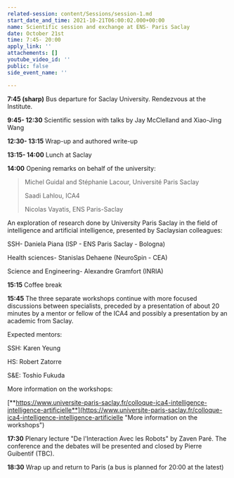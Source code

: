 ```yaml
---
related-session: content/Sessions/session-1.md
start_date_and_time: 2021-10-21T06:00:02.000+00:00
name: Scientific session and exchange at ENS- Paris Saclay
date: October 21st
time: 7:45- 20:00
apply_link: ''
attachements: []
youtube_video_id: ''
public: false
side_event_name: ''

---
```

**7:45 (sharp)** Bus departure for Saclay University. Rendezvous at the Institute.

**9:45- 12:30** Scientific session with talks by Jay McClelland and Xiao-Jing Wang

**12:30- 13:15** Wrap-up and authored write-up

**13:15- 14:00** Lunch at Saclay

**14:00** Opening remarks on behalf of the university:

> Michel Guidal and Stéphanie Lacour, Université Paris Saclay
>
> Saadi Lahlou, ICA4
>
> Nicolas Vayatis, ENS Paris-Saclay

An exploration of research done by University Paris Saclay in the field of intelligence and artificial intelligence, presented by Saclaysian colleagues:

SSH- Daniela Piana (ISP - ENS Paris Saclay - Bologna)

Health sciences- Stanislas Dehaene (NeuroSpin - CEA)

Science and Engineering- Alexandre Gramfort (INRIA)

**15:15** Coffee break

**15:45** The three separate workshops continue with more focused discussions between specialists, preceded by a presentation of about 20 minutes by a mentor or fellow of the ICA4 and possibly a presentation by an academic from Saclay.

Expected mentors:

SSH: Karen Yeung

HS: Robert Zatorre

S&E: Toshio Fukuda

More information on the workshops:

[**https://www.universite-paris-saclay.fr/colloque-ica4-intelligence-intelligence-artificielle**](https://www.universite-paris-saclay.fr/colloque-ica4-intelligence-intelligence-artificielle "More information on the workshops")

**17:30** Plenary lecture "De l'Interaction Avec les Robots" by Zaven Paré. The conference and the debates will be presented and closed by Pierre Guibentif (TBC).

**18:30** Wrap up and return to Paris (a bus is planned for 20:00 at the latest)